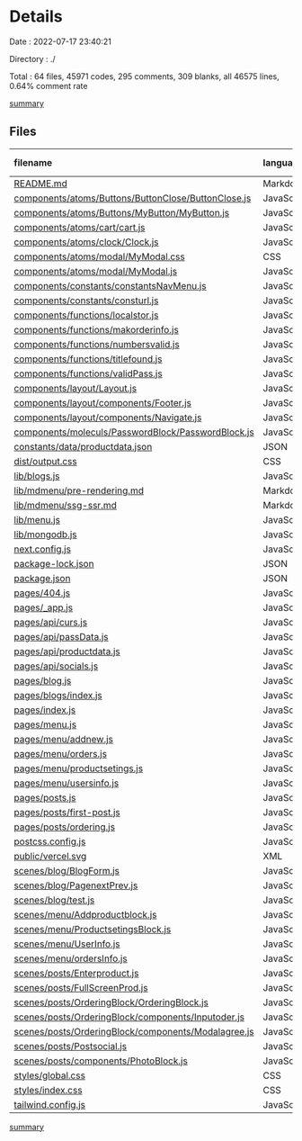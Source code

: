 # Details

Date : 2022-07-17 23:40:21

Directory : ./

Total : 64 files,  45971 codes, 295 comments, 309 blanks, all 46575 lines, 0.64% comment rate

[summary](results.md)

## Files
| filename | language | code | comment | blank | total | comment rate |
| :--- | :--- | ---: | ---: | ---: | ---: | ---: |
| [README.md](../README.md) | Markdown | 1 | 0 | 1 | 2 | 0.00% |
| [components/atoms/Buttons/ButtonClose/ButtonClose.js](../components/atoms/Buttons/ButtonClose/ButtonClose.js) | JavaScript | 13 | 0 | 2 | 15 | 0.00% |
| [components/atoms/Buttons/MyButton/MyButton.js](../components/atoms/Buttons/MyButton/MyButton.js) | JavaScript | 33 | 0 | 4 | 37 | 0.00% |
| [components/atoms/cart/cart.js](../components/atoms/cart/cart.js) | JavaScript | 11 | 0 | 2 | 13 | 0.00% |
| [components/atoms/clock/Clock.js](../components/atoms/clock/Clock.js) | JavaScript | 71 | 0 | 5 | 76 | 0.00% |
| [components/atoms/modal/MyModal.css](../components/atoms/modal/MyModal.css) | CSS | 19 | 2 | 1 | 22 | 9.52% |
| [components/atoms/modal/MyModal.js](../components/atoms/modal/MyModal.js) | JavaScript | 28 | 0 | 4 | 32 | 0.00% |
| [components/constants/constantsNavMenu.js](../components/constants/constantsNavMenu.js) | JavaScript | 40 | 0 | 1 | 41 | 0.00% |
| [components/constants/consturl.js](../components/constants/consturl.js) | JavaScript | 1 | 0 | 1 | 2 | 0.00% |
| [components/functions/localstor.js](../components/functions/localstor.js) | JavaScript | 5 | 0 | 1 | 6 | 0.00% |
| [components/functions/makorderinfo.js](../components/functions/makorderinfo.js) | JavaScript | 12 | 0 | 2 | 14 | 0.00% |
| [components/functions/numbersvalid.js](../components/functions/numbersvalid.js) | JavaScript | 30 | 0 | 2 | 32 | 0.00% |
| [components/functions/titlefound.js](../components/functions/titlefound.js) | JavaScript | 19 | 0 | 1 | 20 | 0.00% |
| [components/functions/validPass.js](../components/functions/validPass.js) | JavaScript | 12 | 0 | 1 | 13 | 0.00% |
| [components/layout/Layout.js](../components/layout/Layout.js) | JavaScript | 24 | 0 | 2 | 26 | 0.00% |
| [components/layout/components/Footer.js](../components/layout/components/Footer.js) | JavaScript | 57 | 0 | 2 | 59 | 0.00% |
| [components/layout/components/Navigate.js](../components/layout/components/Navigate.js) | JavaScript | 49 | 0 | 2 | 51 | 0.00% |
| [components/moleculs/PasswordBlock/PasswordBlock.js](../components/moleculs/PasswordBlock/PasswordBlock.js) | JavaScript | 45 | 0 | 2 | 47 | 0.00% |
| [constants/data/productdata.json](../constants/data/productdata.json) | JSON | 215 | 0 | 1 | 216 | 0.00% |
| [dist/output.css](../dist/output.css) | CSS | 333 | 154 | 92 | 579 | 31.62% |
| [lib/blogs.js](../lib/blogs.js) | JavaScript | 36 | 19 | 8 | 63 | 34.55% |
| [lib/mdmenu/pre-rendering.md](../lib/mdmenu/pre-rendering.md) | Markdown | 8 | 0 | 4 | 12 | 0.00% |
| [lib/mdmenu/ssg-ssr.md](../lib/mdmenu/ssg-ssr.md) | Markdown | 14 | 0 | 7 | 21 | 0.00% |
| [lib/menu.js](../lib/menu.js) | JavaScript | 36 | 19 | 8 | 63 | 34.55% |
| [lib/mongodb.js](../lib/mongodb.js) | JavaScript | 32 | 7 | 10 | 49 | 17.95% |
| [next.config.js](../next.config.js) | JavaScript | 37 | 0 | 3 | 40 | 0.00% |
| [package-lock.json](../package-lock.json) | JSON | 42,700 | 0 | 1 | 42,701 | 0.00% |
| [package.json](../package.json) | JSON | 34 | 0 | 1 | 35 | 0.00% |
| [pages/404.js](../pages/404.js) | JavaScript | 22 | 0 | 2 | 24 | 0.00% |
| [pages/_app.js](../pages/_app.js) | JavaScript | 5 | 0 | 2 | 7 | 0.00% |
| [pages/api/curs.js](../pages/api/curs.js) | JavaScript | 47 | 9 | 6 | 62 | 16.07% |
| [pages/api/passData.js](../pages/api/passData.js) | JavaScript | 26 | 0 | 1 | 27 | 0.00% |
| [pages/api/productdata.js](../pages/api/productdata.js) | JavaScript | 85 | 17 | 9 | 111 | 16.67% |
| [pages/api/socials.js](../pages/api/socials.js) | JavaScript | 4 | 1 | 1 | 6 | 20.00% |
| [pages/blog.js](../pages/blog.js) | JavaScript | 10 | 0 | 2 | 12 | 0.00% |
| [pages/blogs/index.js](../pages/blogs/index.js) | JavaScript | 132 | 0 | 7 | 139 | 0.00% |
| [pages/index.js](../pages/index.js) | JavaScript | 28 | 0 | 3 | 31 | 0.00% |
| [pages/menu.js](../pages/menu.js) | JavaScript | 56 | 0 | 3 | 59 | 0.00% |
| [pages/menu/addnew.js](../pages/menu/addnew.js) | JavaScript | 46 | 3 | 4 | 53 | 6.12% |
| [pages/menu/orders.js](../pages/menu/orders.js) | JavaScript | 37 | 0 | 3 | 40 | 0.00% |
| [pages/menu/productsetings.js](../pages/menu/productsetings.js) | JavaScript | 50 | 17 | 8 | 75 | 25.37% |
| [pages/menu/usersinfo.js](../pages/menu/usersinfo.js) | JavaScript | 206 | 23 | 16 | 245 | 10.04% |
| [pages/posts.js](../pages/posts.js) | JavaScript | 12 | 0 | 2 | 14 | 0.00% |
| [pages/posts/first-post.js](../pages/posts/first-post.js) | JavaScript | 251 | 20 | 14 | 285 | 7.38% |
| [pages/posts/ordering.js](../pages/posts/ordering.js) | JavaScript | 228 | 0 | 13 | 241 | 0.00% |
| [postcss.config.js](../postcss.config.js) | JavaScript | 7 | 0 | 1 | 8 | 0.00% |
| [public/vercel.svg](../public/vercel.svg) | XML | 4 | 0 | 0 | 4 | 0.00% |
| [scenes/blog/BlogForm.js](../scenes/blog/BlogForm.js) | JavaScript | 36 | 3 | 2 | 41 | 7.69% |
| [scenes/blog/PagenextPrev.js](../scenes/blog/PagenextPrev.js) | JavaScript | 11 | 0 | 2 | 13 | 0.00% |
| [scenes/blog/test.js](../scenes/blog/test.js) | JavaScript | 6 | 0 | 1 | 7 | 0.00% |
| [scenes/menu/Addproductblock.js](../scenes/menu/Addproductblock.js) | JavaScript | 103 | 0 | 1 | 104 | 0.00% |
| [scenes/menu/ProductsetingsBlock.js](../scenes/menu/ProductsetingsBlock.js) | JavaScript | 74 | 0 | 2 | 76 | 0.00% |
| [scenes/menu/UserInfo.js](../scenes/menu/UserInfo.js) | JavaScript | 25 | 0 | 2 | 27 | 0.00% |
| [scenes/menu/ordersInfo.js](../scenes/menu/ordersInfo.js) | JavaScript | 45 | 0 | 2 | 47 | 0.00% |
| [scenes/posts/Enterproduct.js](../scenes/posts/Enterproduct.js) | JavaScript | 132 | 1 | 3 | 136 | 0.75% |
| [scenes/posts/FullScreenProd.js](../scenes/posts/FullScreenProd.js) | JavaScript | 55 | 0 | 4 | 59 | 0.00% |
| [scenes/posts/OrderingBlock/OrderingBlock.js](../scenes/posts/OrderingBlock/OrderingBlock.js) | JavaScript | 126 | 0 | 2 | 128 | 0.00% |
| [scenes/posts/OrderingBlock/components/Inputoder.js](../scenes/posts/OrderingBlock/components/Inputoder.js) | JavaScript | 25 | 0 | 2 | 27 | 0.00% |
| [scenes/posts/OrderingBlock/components/Modalagree.js](../scenes/posts/OrderingBlock/components/Modalagree.js) | JavaScript | 14 | 0 | 4 | 18 | 0.00% |
| [scenes/posts/Postsocial.js](../scenes/posts/Postsocial.js) | JavaScript | 56 | 0 | 5 | 61 | 0.00% |
| [scenes/posts/components/PhotoBlock.js](../scenes/posts/components/PhotoBlock.js) | JavaScript | 48 | 0 | 2 | 50 | 0.00% |
| [styles/global.css](../styles/global.css) | CSS | 28 | 0 | 5 | 33 | 0.00% |
| [styles/index.css](../styles/index.css) | CSS | 5 | 0 | 1 | 6 | 0.00% |
| [tailwind.config.js](../tailwind.config.js) | JavaScript | 11 | 0 | 1 | 12 | 0.00% |

[summary](results.md)